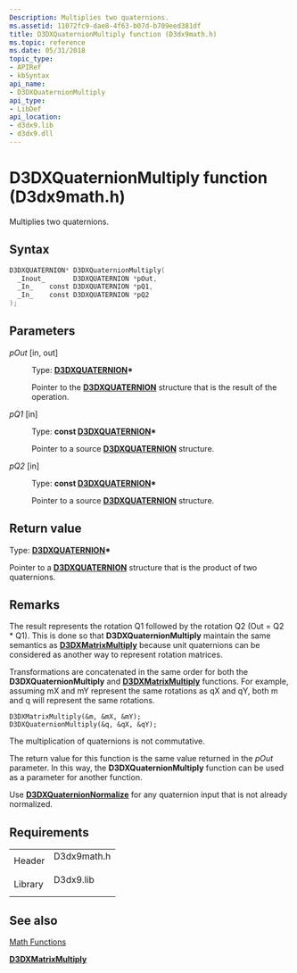 ```yaml
---
Description: Multiplies two quaternions.
ms.assetid: 11072fc9-dae8-4f63-b07d-b709eed381df
title: D3DXQuaternionMultiply function (D3dx9math.h)
ms.topic: reference
ms.date: 05/31/2018
topic_type: 
- APIRef
- kbSyntax
api_name: 
- D3DXQuaternionMultiply
api_type: 
- LibDef
api_location: 
- d3dx9.lib
- d3dx9.dll
---
```


# D3DXQuaternionMultiply function (D3dx9math.h)

Multiplies two quaternions.

## Syntax


```C++
D3DXQUATERNION* D3DXQuaternionMultiply(
  _Inout_       D3DXQUATERNION *pOut,
  _In_    const D3DXQUATERNION *pQ1,
  _In_    const D3DXQUATERNION *pQ2
);
```



## Parameters

<dl> <dt>

*pOut* \[in, out\]
</dt> <dd>

Type: **[**D3DXQUATERNION**](d3dxquaternion.md)\***

Pointer to the [**D3DXQUATERNION**](d3dxquaternion.md) structure that is the result of the operation.

</dd> <dt>

*pQ1* \[in\]
</dt> <dd>

Type: **const [**D3DXQUATERNION**](d3dxquaternion.md)\***

Pointer to a source [**D3DXQUATERNION**](d3dxquaternion.md) structure.

</dd> <dt>

*pQ2* \[in\]
</dt> <dd>

Type: **const [**D3DXQUATERNION**](d3dxquaternion.md)\***

Pointer to a source [**D3DXQUATERNION**](d3dxquaternion.md) structure.

</dd> </dl>

## Return value

Type: **[**D3DXQUATERNION**](d3dxquaternion.md)\***

Pointer to a [**D3DXQUATERNION**](d3dxquaternion.md) structure that is the product of two quaternions.

## Remarks

The result represents the rotation Q1 followed by the rotation Q2 (Out = Q2 \* Q1). This is done so that **D3DXQuaternionMultiply** maintain the same semantics as [**D3DXMatrixMultiply**](d3dxmatrixmultiply.md) because unit quaternions can be considered as another way to represent rotation matrices.

Transformations are concatenated in the same order for both the **D3DXQuaternionMultiply** and [**D3DXMatrixMultiply**](d3dxmatrixmultiply.md) functions. For example, assuming mX and mY represent the same rotations as qX and qY, both m and q will represent the same rotations.


```
D3DXMatrixMultiply(&m, &mX, &mY);
D3DXQuaternionMultiply(&q, &qX, &qY);
```



The multiplication of quaternions is not commutative.

The return value for this function is the same value returned in the *pOut* parameter. In this way, the **D3DXQuaternionMultiply** function can be used as a parameter for another function.

Use [**D3DXQuaternionNormalize**](d3dxquaternionnormalize.md) for any quaternion input that is not already normalized.

## Requirements



|                    |                                                                                        |
|--------------------|----------------------------------------------------------------------------------------|
| Header<br/>  | <dl> <dt>D3dx9math.h</dt> </dl> |
| Library<br/> | <dl> <dt>D3dx9.lib</dt> </dl>   |



## See also

<dl> <dt>

[Math Functions](dx9-graphics-reference-d3dx-functions-math.md)
</dt> <dt>

[**D3DXMatrixMultiply**](d3dxmatrixmultiply.md)
</dt> </dl>

 

 




